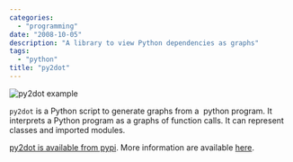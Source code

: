 ```yaml
---
categories:
  - "programming"
date: "2008-10-05"
description: "A library to view Python dependencies as graphs"
tags:
  - "python"
title: "py2dot"
---
```


![py2dot example][1]

`py2dot` is a Python script to generate graphs from a  python program. It
interprets a Python program as a graphs of function calls. It can represent
classes and imported modules.

[py2dot is available from pypi][2]. More information are available [here][3].

   [1]: /blog/img/complicated.png (py2dot)
   [2]: http://pypi.python.org/pypi/py2dot/ (pypi)
   [3]: http://packages.python.org/py2dot/ (py2dot doc)
